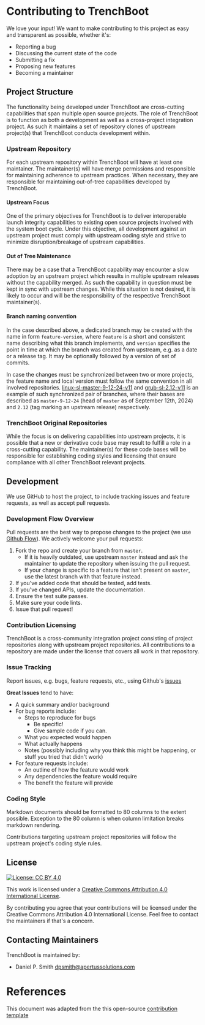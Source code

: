 # Contributing to TrenchBoot

We love your input! We want to make contributing to this project as easy and
transparent as possible, whether it's:

- Reporting a bug
- Discussing the current state of the code
- Submitting a fix
- Proposing new features
- Becoming a maintainer

## Project Structure

The functionality being developed under TrenchBoot are cross-cutting
capabilities that span multiple open source projects.  The role of TrenchBoot
is to function as both a development as well as a cross-project integration
project. As such it maintains a set of repository clones of upstream
project(s) that TrenchBoot conducts development within.

### Upstream Repository

For each upstream repository within TrenchBoot will have at least one
maintainer. The maintainer(s) will have merge permissions and responsible for
maintaining adherence to upstream practices. When necessary, they are
responsible for maintaining out-of-tree capabilities developed by TrenchBoot.

#### Upstream Focus

One of the primary objectives for TrenchBoot is to deliver interoperable launch
integrity capabilities to existing open source projects involved with the
system boot cycle. Under this objective, all development against an upstream
project must comply with upstream coding style and strive to minimize
disruption/breakage of upstream capabilities.

#### Out of Tree Maintenance

There may be a case that a TrenchBoot capability may encounter a slow adoption
by an upstream project which results in multiple upstream releases without the
capability merged. As such the capability in question must be kept in sync with
upstream changes. While this situation is not desired, it is likely to occur
and will be the responsibility of the respective TrenchBoot maintainer(s).

#### Branch naming convention

In the case described above, a dedicated branch may be created with the name in
form `feature-version`, where `feature` is a short and consistent name
describing what this branch implements, and `version` specifies the point in
time at which the branch was created from upstream, e.g. as a date or a release
tag. It may be optionally followed by a version of set of commits.

In case the changes must be synchronized between two or more projects, the
feature name and local version must follow the same convention in all involved
repositories. [linux-sl-master-9-12-24-v11](https://github.com/TrenchBoot/linux/tree/linux-sl-master-9-12-24-v11)
and [grub-sl-2.12-v11](https://github.com/TrenchBoot/grub/tree/grub-sl-2.12-v11)
is an example of such synchronized pair of branches, where their bases are
described as `master-9-12-24` (head of `master` as of September 12th, 2024) and
`2.12` (tag marking an upstream release) respectively.

### TrenchBoot Original Repositories

While the focus is on delivering capabilities into upstream projects, it is
possible that a new or derivative code base may result to fulfill a role in a
cross-cutting capability. The maintainer(s) for these code bases will be
responsible for establishing coding styles and licensing that ensure compliance
with all other TrenchBoot relevant projects.

## Development

We use GitHub to host the project, to include tracking issues and feature
requests, as well as accept pull requests.

### Development Flow Overview

Pull requests are the best way to propose changes to the project (we use
[Github Flow](https://guides.github.com/introduction/flow/index.html)). We
actively welcome your pull requests:

1. Fork the repo and create your branch from `master`.
    + If it is heavily outdated, use upstream `master` instead and ask the
    maintainer to update the repository when issuing the pull request.
    + If your change is specific to a feature that isn't present on `master`,
    use the latest branch with that feature instead.
2. If you've added code that should be tested, add tests.
3. If you've changed APIs, update the documentation.
4. Ensure the test suite passes.
5. Make sure your code lints.
6. Issue that pull request!

### Contribution Licensing

TrenchBoot is a cross-community integration project consisting of project
repositories along with upstream project repositories. All contributions to a
repository are made under the license that covers all work in that repository.

### Issue Tracking

Report issues, e.g. bugs, feature requests, etc., using Github's
[issues](https://github.com/briandk/transcriptase-atom/issues)

**Great Issues** tend to have:

- A quick summary and/or background
- For bug reports include:
    + Steps to reproduce for bugs
        - Be specific!
        - Give sample code if you can.
    + What you expected would happen
    + What actually happens
    + Notes (possibly including why you think this might be happening, or stuff
    you tried that didn't work)
- For feature requests include:
    + An outline of how the feature would work
    + Any dependencies the feature would require
    + The benefit the feature will provide

### Coding Style

Markdown documents should be formatted to 80 columns to the extent possible.
Exception to the 80 column is when column limitation breaks markdown rendering.

Contributions targeting upstream project repositories will follow the upstream
project's coding style rules.

## License

[![License: CC BY 4.0](https://i.creativecommons.org/l/by/4.0/88x31.png)
](https://creativecommons.org/licenses/by/4.0/)

This work is licensed under a [Creative Commons Attribution 4.0 International
License](http://creativecommons.org/licenses/by/4.0/).

By contributing you agree that your contributions will be licensed under the
Creative Commons Attribution 4.0 International License. Feel free to contact
the maintainers if that's a concern.

## Contacting Maintainers

TrenchBoot is maintained by:

- Daniel P. Smith <dpsmith@apertussolutions.com>

# References

This document was adapted from the this open-source [contribution
template](https://gist.github.com/briandk/3d2e8b3ec8daf5a27a62/)
